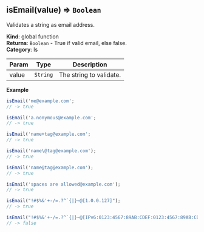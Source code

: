 <a name="isEmail"></a>

## isEmail(value) ⇒ <code>Boolean</code>
Validates a string as email address.

**Kind**: global function  
**Returns**: <code>Boolean</code> - True if valid email, else false.  
**Category**: Is  

| Param | Type | Description |
| --- | --- | --- |
| value | <code>String</code> | The string to validate. |

**Example**  
```js
isEmail('me@example.com';
// -> true

isEmail('a.nonymous@example.com';
// -> true

isEmail('name+tag@example.com';
// -> true

isEmail('name\@tag@example.com');
// -> true

isEmail('name@tag@example.com');
// -> true

isEmail('spaces are allowed@example.com');
// -> true

isEmail("!#$%&'+-/=.?^`{|}~@[1.0.0.127]");
// -> true

isEmail("!#$%&'+-/=.?^`{|}~@[IPv6:0123:4567:89AB:CDEF:0123:4567:89AB:CDEF]");
// -> false
```
